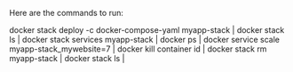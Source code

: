 Here are the commands to run:

docker stack deploy -c docker-compose-yaml myapp-stack |
docker stack ls |
docker stack services myapp-stack |
docker ps |
docker service scale myapp-stack_mywebsite=7 |
docker kill container id |
docker stack rm myapp-stack |
docker stack ls |
